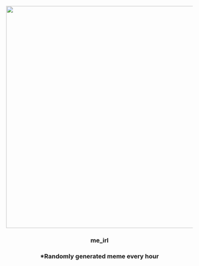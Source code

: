 <p align="center">
        <img src="https://i.redd.it/f2gd0ld0j7991.png" width="600" height="600">
        </p>
        <h3 align="center">me_irl</h3>
        <h3 align="center">*Randomly generated meme every hour</h3>
    